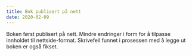 ```yaml
---
title: Bok publisert på nett
date: 2020-02-09
---
```


Boken først publisert på nett. Mindre endringer i form for å tilpasse innholdet til nettside-format. Skrivefeil funnet
i prosessen med å legge ut boken er også fikset.
